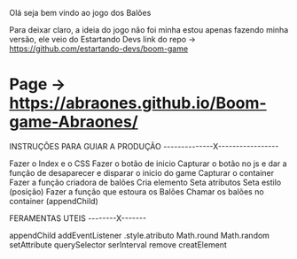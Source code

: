 Olá seja bem vindo ao jogo dos Balões

Para deixar claro, a ideia do jogo não foi minha
estou apenas fazendo minha versão, ele veio do
Estartando Devs link do repo -> https://github.com/estartando-devs/boom-game

# Page -> https://abraones.github.io/Boom-game-Abraones/


INSTRUÇÕES PARA GUIAR A PRODUÇÃO
--------------X-----------------

Fazer o Index e o CSS
Fazer o botão de inicio 
Capturar o botão no js e dar a função de desaparecer e disparar o inicio do game 
Capturar o container 
Fazer a função criadora de balões 
    Cria elemento
    Seta atributos 
    Seta estilo (posição)
Fazer a função que estoura os Balões
Chamar os balões no container (appendChild)

FERAMENTAS UTEIS
--------X-------

appendChild
addEventListener
.style.atributo
Math.round
Math.random
setAttribute
querySelector
serInterval
remove
creatElement
